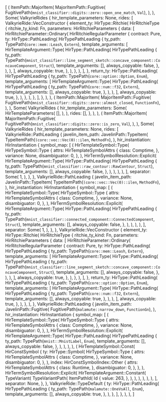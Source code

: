 [
    (
        ItemPath::MajorItem(
            MajorItemPath::Fugitive(
                FugitivePath(`mnist_classifier::digits::zero::open_one_match`, `Val`),
            ),
        ),
        Some(
            ValkyrieRides {
                hir_template_parameters: None,
                rides: [
                    ValkyrieRide::VecConstructor {
                        element_ty: HirType::Ritchie(
                            HirRitchieType {
                                ritchie_ty_kind: Fn,
                                parameters: HirRitchieParameters {
                                    data: [
                                        HirRitchieParameter::Ordinary(
                                            HirRitchieRegularParameter {
                                                contract: Pure,
                                                ty: HirType::PathLeading(
                                                    HirTypePathLeading {
                                                        ty_path: TypePath(`core::mem::Leash`, `Extern`),
                                                        template_arguments: [
                                                            HirTemplateArgument::Type(
                                                                HirType::PathLeading(
                                                                    HirTypePathLeading {
                                                                        ty_path: TypePath(`mnist_classifier::line_segment_sketch::concave_component::ConcaveComponent`, `Struct`),
                                                                        template_arguments: [],
                                                                        always_copyable: false,
                                                                    },
                                                                ),
                                                            ),
                                                        ],
                                                        always_copyable: true,
                                                    },
                                                ),
                                            },
                                        ),
                                    ],
                                },
                                return_ty: HirType::PathLeading(
                                    HirTypePathLeading {
                                        ty_path: TypePath(`core::option::Option`, `Enum`),
                                        template_arguments: [
                                            HirTemplateArgument::Type(
                                                HirType::PathLeading(
                                                    HirTypePathLeading {
                                                        ty_path: TypePath(`core::num::f32`, `Extern`),
                                                        template_arguments: [],
                                                        always_copyable: true,
                                                    },
                                                ),
                                            ),
                                        ],
                                        always_copyable: true,
                                    },
                                ),
                            },
                        ),
                    },
                ],
            },
        ),
    ),
    (
        ItemPath::MajorItem(
            MajorItemPath::Fugitive(
                FugitivePath(`mnist_classifier::digits::zero::almost_closed`, `FunctionFn`),
            ),
        ),
        Some(
            ValkyrieRides {
                hir_template_parameters: Some(
                    HirTemplateParameters(
                        [],
                    ),
                ),
                rides: [],
            },
        ),
    ),
    (
        ItemPath::MajorItem(
            MajorItemPath::Fugitive(
                FugitivePath(`mnist_classifier::digits::zero::is_zero`, `Val`),
            ),
        ),
        Some(
            ValkyrieRides {
                hir_template_parameters: None,
                rides: [
                    ValkyrieRide::PathLeading {
                        javelin_item_path: JavelinPath::TypeItem(
                            TypeItemPath(`(core::vec::Vec(0)::ilen`, `MethodFn`),
                        ),
                        hir_instantiation: HirInstantiation {
                            symbol_map: [
                                (
                                    HirTemplateSymbol::Type(
                                        HirTypeSymbol::Type {
                                            attrs: HirTemplateSymbolAttrs {
                                                class: Comptime,
                                            },
                                            variance: None,
                                            disambiguator: 0,
                                        },
                                    ),
                                    HirTermSymbolResolution::Explicit(
                                        HirTemplateArgument::Type(
                                            HirType::PathLeading(
                                                HirTypePathLeading {
                                                    ty_path: TypePath(`mnist_classifier::raw_contour::RawContour`, `Struct`),
                                                    template_arguments: [],
                                                    always_copyable: false,
                                                },
                                            ),
                                        ),
                                    ),
                                ),
                            ],
                            separator: Some(
                                1,
                            ),
                        },
                    },
                    ValkyrieRide::PathLeading {
                        javelin_item_path: JavelinPath::TypeItem(
                            TypeItemPath(`(core::vec::Vec(0)::ilen`, `MethodFn`),
                        ),
                        hir_instantiation: HirInstantiation {
                            symbol_map: [
                                (
                                    HirTemplateSymbol::Type(
                                        HirTypeSymbol::Type {
                                            attrs: HirTemplateSymbolAttrs {
                                                class: Comptime,
                                            },
                                            variance: None,
                                            disambiguator: 0,
                                        },
                                    ),
                                    HirTermSymbolResolution::Explicit(
                                        HirTemplateArgument::Type(
                                            HirType::PathLeading(
                                                HirTypePathLeading {
                                                    ty_path: TypePath(`mnist_classifier::connected_component::ConnectedComponent`, `Struct`),
                                                    template_arguments: [],
                                                    always_copyable: false,
                                                },
                                            ),
                                        ),
                                    ),
                                ),
                            ],
                            separator: Some(
                                1,
                            ),
                        },
                    },
                    ValkyrieRide::VecConstructor {
                        element_ty: HirType::Ritchie(
                            HirRitchieType {
                                ritchie_ty_kind: Fn,
                                parameters: HirRitchieParameters {
                                    data: [
                                        HirRitchieParameter::Ordinary(
                                            HirRitchieRegularParameter {
                                                contract: Pure,
                                                ty: HirType::PathLeading(
                                                    HirTypePathLeading {
                                                        ty_path: TypePath(`core::mem::Leash`, `Extern`),
                                                        template_arguments: [
                                                            HirTemplateArgument::Type(
                                                                HirType::PathLeading(
                                                                    HirTypePathLeading {
                                                                        ty_path: TypePath(`mnist_classifier::line_segment_sketch::concave_component::ConcaveComponent`, `Struct`),
                                                                        template_arguments: [],
                                                                        always_copyable: false,
                                                                    },
                                                                ),
                                                            ),
                                                        ],
                                                        always_copyable: true,
                                                    },
                                                ),
                                            },
                                        ),
                                    ],
                                },
                                return_ty: HirType::PathLeading(
                                    HirTypePathLeading {
                                        ty_path: TypePath(`core::option::Option`, `Enum`),
                                        template_arguments: [
                                            HirTemplateArgument::Type(
                                                HirType::PathLeading(
                                                    HirTypePathLeading {
                                                        ty_path: TypePath(`core::num::f32`, `Extern`),
                                                        template_arguments: [],
                                                        always_copyable: true,
                                                    },
                                                ),
                                            ),
                                        ],
                                        always_copyable: true,
                                    },
                                ),
                            },
                        ),
                    },
                    ValkyrieRide::PathLeading {
                        javelin_item_path: JavelinPath::Fugitive(
                            FugitivePath(`malamute::narrow_down`, `FunctionGn`),
                        ),
                        hir_instantiation: HirInstantiation {
                            symbol_map: [
                                (
                                    HirTemplateSymbol::Type(
                                        HirTypeSymbol::Type {
                                            attrs: HirTemplateSymbolAttrs {
                                                class: Comptime,
                                            },
                                            variance: None,
                                            disambiguator: 0,
                                        },
                                    ),
                                    HirTermSymbolResolution::Explicit(
                                        HirTemplateArgument::Type(
                                            HirType::PathLeading(
                                                HirTypePathLeading {
                                                    ty_path: TypePath(`mnist::MnistLabel`, `Enum`),
                                                    template_arguments: [],
                                                    always_copyable: false,
                                                },
                                            ),
                                        ),
                                    ),
                                ),
                                (
                                    HirTemplateSymbol::Const(
                                        HirConstSymbol {
                                            ty: HirType::Symbol(
                                                HirTypeSymbol::Type {
                                                    attrs: HirTemplateSymbolAttrs {
                                                        class: Comptime,
                                                    },
                                                    variance: None,
                                                    disambiguator: 0,
                                                },
                                            ),
                                            index: HirConstSymbolIndex::Other {
                                                attrs: HirTemplateSymbolAttrs {
                                                    class: Runtime,
                                                },
                                                disambiguator: 0,
                                            },
                                        },
                                    ),
                                    HirTermSymbolResolution::Explicit(
                                        HirTemplateArgument::Constant(
                                            TypeVariant(
                                                TypeVariantPath(
                                                    ItemPathId(
                                                        Id {
                                                            value: 263,
                                                        },
                                                    ),
                                                ),
                                            ),
                                        ),
                                    ),
                                ),
                            ],
                            separator: None,
                        },
                    },
                    ValkyrieRide::TypeDefault {
                        ty: HirType::PathLeading(
                            HirTypePathLeading {
                                ty_path: TypePath(`malamute::OneVsAll`, `Enum`),
                                template_arguments: [],
                                always_copyable: true,
                            },
                        ),
                    },
                ],
            },
        ),
    ),
]